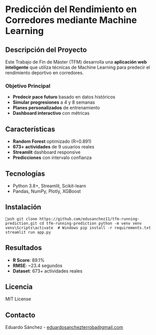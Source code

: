 ﻿#  Predicción del Rendimiento en Corredores mediante Machine Learning

##  Descripción del Proyecto

Este Trabajo de Fin de Máster (TFM) desarrolla una **aplicación web inteligente** que utiliza técnicas de Machine Learning para predecir el rendimiento deportivo en corredores.

###  Objetivo Principal

- **Predecir pace futuro** basado en datos históricos
- **Simular progresiones** a 4 y 8 semanas  
- **Planes personalizados** de entrenamiento
- **Dashboard interactivo** con métricas

##  Características

- **Random Forest** optimizado (R=0.891)
- **673+ actividades** de 9 usuarios reales
- **Streamlit** dashboard responsive
- **Predicciones** con intervalo confianza

##  Tecnologías

- Python 3.8+, Streamlit, Scikit-learn
- Pandas, NumPy, Plotly, XGBoost

##  Instalación

`ash
git clone https://github.com/edusanchez11/tfm-running-prediction.git
cd tfm-running-prediction
python -m venv venv
venv\Scripts\activate  # Windows
pip install -r requirements.txt
streamlit run app.py
`

##  Resultados

- **R Score**: 89.1%
- **RMSE**: ~23.4 segundos
- **Dataset**: 673+ actividades reales

##  Licencia

MIT License

##  Contacto

Eduardo Sánchez - eduardosanchezterroba@gmail.com
